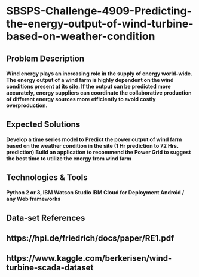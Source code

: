 # SBSPS-Challenge-4909-Predicting-the-energy-output-of-wind-turbine-based-on-weather-condition

## Problem Description

<h4>Wind energy plays an increasing role in the supply of energy world-wide.
The energy output of a wind farm is highly dependent on the wind conditions present at its site.
If the output can be predicted more accurately, energy suppliers can coordinate the
collaborative production of different energy sources more efficiently to avoid costly overproduction.<h4>


## Expected Solutions

<h4>Develop a time series model to Predict the power output of wind farm based on the weather condition in the site (1 Hr prediction to 72 Hrs. prediction) Build an application to recommend the Power Grid to suggest the best time to utilize the energy from wind farm<h4>


## Technologies & Tools

 <h4>Python 2 or 3, IBM Watson Studio
 IBM Cloud for Deployment
 Android / any Web frameworks <h4>
 

## Data-set References

<h2>https://hpi.de/friedrich/docs/paper/RE1.pdf<h2>

<h2>https://www.kaggle.com/berkerisen/wind-turbine-scada-dataset<h2>

